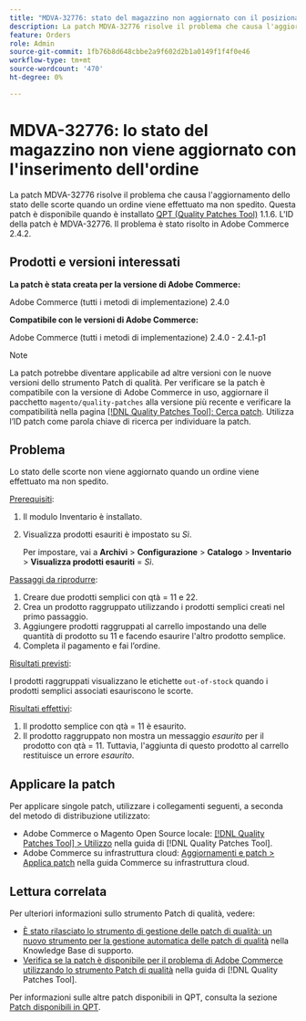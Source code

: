 ```yaml
---
title: "MDVA-32776: stato del magazzino non aggiornato con il posizionamento dell'ordine"
description: La patch MDVA-32776 risolve il problema che causa l'aggiornamento dello stato delle scorte quando un ordine viene effettuato ma non spedito. Questa patch è disponibile quando è installato [Quality Patches Tool (QPT)](https://experienceleague.adobe.com/en/docs/commerce-knowledge-base/kb/announcements/commerce-announcements/magento-quality-patches-released-new-tool-to-self-serve-quality-patches) 1.1.6. L'ID della patch è MDVA-32776. Il problema è stato risolto in Adobe Commerce 2.4.2.
feature: Orders
role: Admin
source-git-commit: 1fb76b8d648cbbe2a9f602d2b1a0149f1f4f0e46
workflow-type: tm+mt
source-wordcount: '470'
ht-degree: 0%

---
```


# MDVA-32776: lo stato del magazzino non viene aggiornato con l&#39;inserimento dell&#39;ordine

La patch MDVA-32776 risolve il problema che causa l&#39;aggiornamento dello stato delle scorte quando un ordine viene effettuato ma non spedito. Questa patch è disponibile quando è installato [QPT (Quality Patches Tool)](https://experienceleague.adobe.com/en/docs/commerce-knowledge-base/kb/announcements/commerce-announcements/magento-quality-patches-released-new-tool-to-self-serve-quality-patches) 1.1.6. L&#39;ID della patch è MDVA-32776. Il problema è stato risolto in Adobe Commerce 2.4.2.

## Prodotti e versioni interessati

**La patch è stata creata per la versione di Adobe Commerce:**

Adobe Commerce (tutti i metodi di implementazione) 2.4.0

**Compatibile con le versioni di Adobe Commerce:**

Adobe Commerce (tutti i metodi di implementazione) 2.4.0 - 2.4.1-p1

>[!NOTE]
>
>La patch potrebbe diventare applicabile ad altre versioni con le nuove versioni dello strumento Patch di qualità. Per verificare se la patch è compatibile con la versione di Adobe Commerce in uso, aggiornare il pacchetto `magento/quality-patches` alla versione più recente e verificare la compatibilità nella pagina [[!DNL Quality Patches Tool]: Cerca patch](https://experienceleague.adobe.com/en/docs/commerce-knowledge-base/kb/announcements/commerce-announcements/magento-quality-patches-released-new-tool-to-self-serve-quality-patches). Utilizza l’ID patch come parola chiave di ricerca per individuare la patch.

## Problema

Lo stato delle scorte non viene aggiornato quando un ordine viene effettuato ma non spedito.

<u>Prerequisiti</u>:

1. Il modulo Inventario è installato.
1. Visualizza prodotti esauriti è impostato su *Sì*.

   Per impostare, vai a **Archivi** > **Configurazione** > **Catalogo** > **Inventario** > **Visualizza prodotti esauriti** = *Sì*.

<u>Passaggi da riprodurre</u>:

1. Creare due prodotti semplici con qtà = 11 e 22.
1. Crea un prodotto raggruppato utilizzando i prodotti semplici creati nel primo passaggio.
1. Aggiungere prodotti raggruppati al carrello impostando una delle quantità di prodotto su 11 e facendo esaurire l&#39;altro prodotto semplice.
1. Completa il pagamento e fai l’ordine.

<u>Risultati previsti</u>:

I prodotti raggruppati visualizzano le etichette `out-of-stock` quando i prodotti semplici associati esauriscono le scorte.

<u>Risultati effettivi</u>:

1. Il prodotto semplice con qtà = 11 è esaurito.
1. Il prodotto raggruppato non mostra un messaggio *esaurito* per il prodotto con qtà = 11. Tuttavia, l&#39;aggiunta di questo prodotto al carrello restituisce un errore *esaurito*.

## Applicare la patch

Per applicare singole patch, utilizzare i collegamenti seguenti, a seconda del metodo di distribuzione utilizzato:

* Adobe Commerce o Magento Open Source locale: [[!DNL Quality Patches Tool] > Utilizzo](/help/tools/quality-patches-tool/usage.md) nella guida di [!DNL Quality Patches Tool].
* Adobe Commerce su infrastruttura cloud: [Aggiornamenti e patch > Applica patch](https://experienceleague.adobe.com/docs/commerce-cloud-service/user-guide/develop/upgrade/apply-patches.html) nella guida Commerce su infrastruttura cloud.

## Lettura correlata

Per ulteriori informazioni sullo strumento Patch di qualità, vedere:

* [È stato rilasciato lo strumento di gestione delle patch di qualità: un nuovo strumento per la gestione automatica delle patch di qualità](https://experienceleague.adobe.com/en/docs/commerce-knowledge-base/kb/announcements/commerce-announcements/magento-quality-patches-released-new-tool-to-self-serve-quality-patches) nella Knowledge Base di supporto.
* [Verifica se la patch è disponibile per il problema di Adobe Commerce utilizzando lo strumento Patch di qualità](/help/tools/quality-patches-tool/patches-available-in-qpt/check-patch-for-magento-issue-with-magento-quality-patches.md) nella guida di [!DNL Quality Patches Tool].

Per informazioni sulle altre patch disponibili in QPT, consulta la sezione [Patch disponibili in QPT](https://experienceleague.adobe.com/tools/commerce-quality-patches/index.html).
